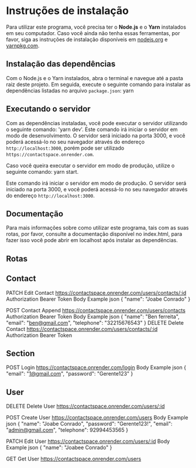 # Instruções de instalação

Para utilizar este programa, você precisa ter o **Node.js** e o **Yarn** instalados em seu computador. Caso você ainda não tenha essas ferramentas, por favor, siga as instruções de instalação disponíveis em [nodejs.org](https://nodejs.org) e [yarnpkg.com](https://yarnpkg.com).

## Instalação das dependências

Com o Node.js e o Yarn instalados, abra o terminal e navegue até a pasta raiz deste projeto. Em seguida, execute o seguinte comando para instalar as dependências listadas no arquivo `package.json`: yarn

## Executando o servidor

Com as dependências instaladas, você pode executar o servidor utilizando o seguinte comando: 'yarn dev'. Este comando irá iniciar o servidor em modo de desenvolvimento. O servidor será iniciado na porta 3000, e você poderá acessá-lo no seu navegador através do endereço `http://localhost:3000`, porém pode ser utilizado `https://contactspace.onrender.com`.

Caso você queira executar o servidor em modo de produção, utilize o seguinte comando: yarn start. 

Este comando irá iniciar o servidor em modo de produção. O servidor será iniciado na porta 3000, e você poderá acessá-lo no seu navegador através do endereço `http://localhost:3000`.

## Documentação

Para mais informações sobre como utilizar este programa, tais com as suas rotas, por favor, consulte a documentação disponível no index.html, para fazer isso você pode abrir em localhost após instalar as dependências.

## Rotas

## Contact

PATCH Edit Contact
https://contactspace.onrender.com/users/contacts/:id
Authorization
Bearer Token
Body Example json
{
  "name": "Joabe Conrado"
}


POST Contact Append
https://contactspace.onrender.com/users/contacts
Authorization
Bearer Token
Body Example json
{
  "name": "Ben ferreita",
  "email": "ben@gmail.com",
  "telephone": "32215676543"
}
DELETE Delete Contact
https://contactspace.onrender.com/users/contacts/:id
Authorization
Bearer Token

## Section

POST Login
https://contactspace.onrender.com/login
Body Example json
{
  "email": "1@gmail.com",
  "password": "Gerente123"
}

## User

DELETE Delete User
https://contactspace.onrender.com/users/:id

POST Create User
https://contactspace.onrender.com/users
Body Example json
{
  "name": "Joabe Conrado",
  "password": "Gerente123!",
  "email": "admin@gmail.com",
  "telephone": 92994453565
}

PATCH Edit User
https://contactspace.onrender.com/users/:id
Body Example json
{
  "name": "Joabee Conrado"
}

GET Get User
https://contactspace.onrender.com/users



